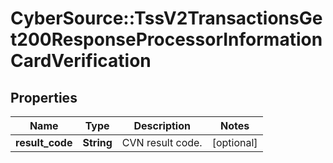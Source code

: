 # CyberSource::TssV2TransactionsGet200ResponseProcessorInformationCardVerification

## Properties
Name | Type | Description | Notes
------------ | ------------- | ------------- | -------------
**result_code** | **String** | CVN result code.  | [optional] 


